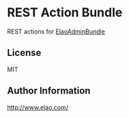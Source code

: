 REST Action Bundle
==================

REST actions for [ElaoAdminBundle](https://github.com/Elao/ElaoAdminBundle)

License
-------

MIT


Author Information
------------------

http://www.elao.com/
